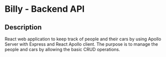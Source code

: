 # Billy - Backend API

## Description

React web application to keep track of people and their cars by using Apollo Server with Express and React Apollo client.
The purpose is to manage the people and cars by allowing the basic CRUD operations.